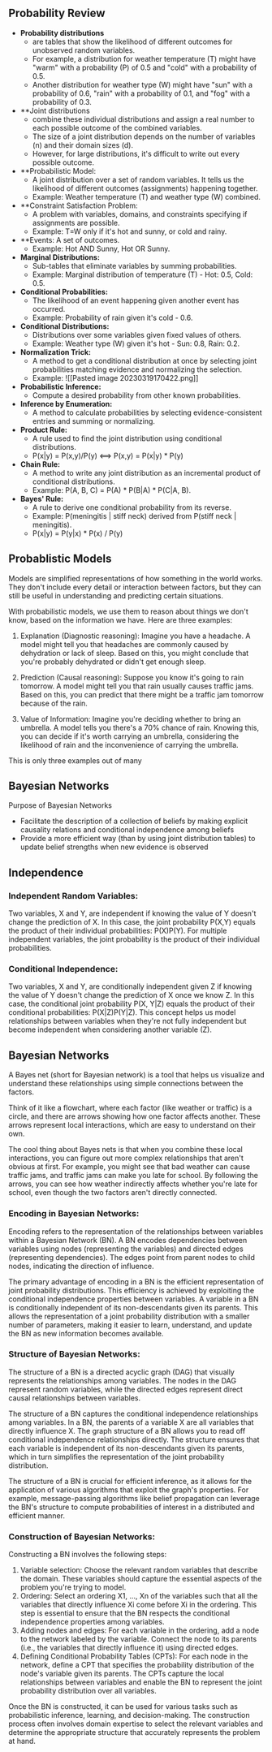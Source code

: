## Probability Review

 - **Probability distributions**
	 - are tables that show the likelihood of different outcomes for unobserved random variables. 
	 - For example, a distribution for weather temperature (T) might have "warm" with a probability (P) of 0.5 and "cold" with a probability of 0.5. 
	 - Another distribution for weather type (W) might have "sun" with a probability of 0.6, "rain" with a probability of 0.1, and "fog" with a probability of 0.3.
 - **Joint distributions
	 - combine these individual distributions and assign a real number to each possible outcome of the combined variables. 
	 - The size of a joint distribution depends on the number of variables (n) and their domain sizes (d). 
	 - However, for large distributions, it's difficult to write out every possible outcome.
 - **Probabilistic Model: 
	 - A joint distribution over a set of random variables. It tells us the likelihood of different outcomes (assignments) happening together. 
	 - Example: Weather temperature (T) and weather type (W) combined.
 - **Constraint Satisfaction Problem: 
	 - A problem with variables, domains, and constraints specifying if assignments are possible.
	 - Example: T=W only if it's hot and sunny, or cold and rainy.
 - **Events: A set of outcomes.
	 - Example: Hot AND Sunny, Hot OR Sunny.
 - **Marginal Distributions:** 
	 - Sub-tables that eliminate variables by summing probabilities. 
	 - Example: Marginal distribution of temperature (T) - Hot: 0.5, Cold: 0.5.
 - **Conditional Probabilities:** 
	 - The likelihood of an event happening given another event has occurred. 
	 - Example: Probability of rain given it's cold - 0.6.
 - **Conditional Distributions:** 
	 - Distributions over some variables given fixed values of others.
	 - Example: Weather type (W) given it's hot - Sun: 0.8, Rain: 0.2.
 - **Normalization Trick:** 
	 - A method to get a conditional distribution at once by selecting joint probabilities matching evidence and normalizing the selection. 
	 - Example: ![[Pasted image 20230319170422.png]]
 - **Probabilistic Inference:** 
	 - Compute a desired probability from other known probabilities. 
 - **Inference by Enumeration:** 
	 - A method to calculate probabilities by selecting evidence-consistent entries and summing or normalizing. 
 - **Product Rule:** 
	 - A rule used to find the joint distribution using conditional distributions. 
	 - P(x|y) = P(x,y)/P(y) <==> P(x,y) = P(x|y) * P(y)
 - **Chain Rule:** 
	 - A method to write any joint distribution as an incremental product of conditional distributions. 
	 - Example: P(A, B, C) = P(A) * P(B|A) * P(C|A, B).
 - **Bayes' Rule:** 
	 - A rule to derive one conditional probability from its reverse. 
	 - Example: P(meningitis | stiff neck) derived from P(stiff neck | meningitis).
	 - P(x|y) = P(y|x) * P(x) / P(y)

## Probablistic Models

Models are simplified representations of how something in the world works. They don't include every detail or interaction between factors, but they can still be useful in understanding and predicting certain situations.

With probabilistic models, we use them to reason about things we don't know, based on the information we have. Here are three examples:

1.  Explanation (Diagnostic reasoning): Imagine you have a headache. A model might tell you that headaches are commonly caused by dehydration or lack of sleep. Based on this, you might conclude that you're probably dehydrated or didn't get enough sleep.
    
2.  Prediction (Causal reasoning): Suppose you know it's going to rain tomorrow. A model might tell you that rain usually causes traffic jams. Based on this, you can predict that there might be a traffic jam tomorrow because of the rain.
    
3.  Value of Information: Imagine you're deciding whether to bring an umbrella. A model tells you there's a 70% chance of rain. Knowing this, you can decide if it's worth carrying an umbrella, considering the likelihood of rain and the inconvenience of carrying the umbrella.

This is only three examples out of many

## Bayesian Networks
Purpose of Bayesian Networks
 - Facilitate the description of a collection of beliefs by making explicit causality relations and conditional independence among beliefs
 - Provide a more efficient way (than by using joint distribution tables) to update belief strengths when new evidence is observed

## Independence

### Independent Random Variables: 
Two variables, X and Y, are independent if knowing the value of Y doesn't change the prediction of X. In this case, the joint probability P(X,Y) equals the product of their individual probabilities: P(X)P(Y). For multiple independent variables, the joint probability is the product of their individual probabilities.

### Conditional Independence: 
Two variables, X and Y, are conditionally independent given Z if knowing the value of Y doesn't change the prediction of X once we know Z. In this case, the conditional joint probability P(X, Y|Z) equals the product of their conditional probabilities: P(X|Z)P(Y|Z). This concept helps us model relationships between variables when they're not fully independent but become independent when considering another variable (Z).

## Bayesian Networks

A Bayes net (short for Bayesian network) is a tool that helps us visualize and understand these relationships using simple connections between the factors.

Think of it like a flowchart, where each factor (like weather or traffic) is a circle, and there are arrows showing how one factor affects another. These arrows represent local interactions, which are easy to understand on their own.

The cool thing about Bayes nets is that when you combine these local interactions, you can figure out more complex relationships that aren't obvious at first. For example, you might see that bad weather can cause traffic jams, and traffic jams can make you late for school. By following the arrows, you can see how weather indirectly affects whether you're late for school, even though the two factors aren't directly connected.

### Encoding in Bayesian Networks:

Encoding refers to the representation of the relationships between variables within a Bayesian Network (BN). A BN encodes dependencies between variables using nodes (representing the variables) and directed edges (representing dependencies). The edges point from parent nodes to child nodes, indicating the direction of influence.

The primary advantage of encoding in a BN is the efficient representation of joint probability distributions. This efficiency is achieved by exploiting the conditional independence properties between variables. A variable in a BN is conditionally independent of its non-descendants given its parents. This allows the representation of a joint probability distribution with a smaller number of parameters, making it easier to learn, understand, and update the BN as new information becomes available.

### Structure of Bayesian Networks:

The structure of a BN is a directed acyclic graph (DAG) that visually represents the relationships among variables. The nodes in the DAG represent random variables, while the directed edges represent direct causal relationships between variables.

The structure of a BN captures the conditional independence relationships among variables. In a BN, the parents of a variable X are all variables that directly influence X. The graph structure of a BN allows you to read off conditional independence relationships directly. The structure ensures that each variable is independent of its non-descendants given its parents, which in turn simplifies the representation of the joint probability distribution.

The structure of a BN is crucial for efficient inference, as it allows for the application of various algorithms that exploit the graph's properties. For example, message-passing algorithms like belief propagation can leverage the BN's structure to compute probabilities of interest in a distributed and efficient manner.

### Construction of Bayesian Networks:

Constructing a BN involves the following steps:

1. Variable selection: Choose the relevant random variables that describe the domain. These variables should capture the essential aspects of the problem you're trying to model.
2. Ordering: Select an ordering X1, ..., Xn of the variables such that all the variables that directly influence Xi come before Xi in the ordering. This step is essential to ensure that the BN respects the conditional independence properties among variables.
3. Adding nodes and edges: For each variable in the ordering, add a node to the network labeled by the variable. Connect the node to its parents (i.e., the variables that directly influence it) using directed edges.
4. Defining Conditional Probability Tables (CPTs): For each node in the network, define a CPT that specifies the probability distribution of the node's variable given its parents. The CPTs capture the local relationships between variables and enable the BN to represent the joint probability distribution over all variables.

Once the BN is constructed, it can be used for various tasks such as probabilistic inference, learning, and decision-making. The construction process often involves domain expertise to select the relevant variables and determine the appropriate structure that accurately represents the problem at hand.